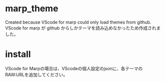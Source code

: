 # marp_theme
Created because VScode for marp could only load themes from github. 
</br>VScode for marp が github からしかテーマを読み込めなかったため作成されました。

# install
VScode for Marpの場合は、VScodeの個人設定のjsonに、各テーマのRAW:URLを追加してください。
